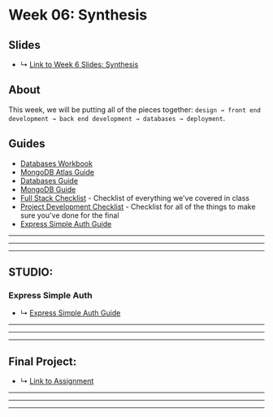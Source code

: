 # Week 06: Synthesis

## Slides
* ↳ [Link to Week 6 Slides: Synthesis](https://docs.google.com/presentation/d/19a66oNBWVclq1e7-RIYGYUdPnBtjeW-mUVPnj5SSOnw)


## About

This week, we will be putting all of the pieces together: `design → front end development → back end development → databases → deployment`.

## Guides
* [Databases Workbook](https://github.com/muji786/spring2022-dynamic-web-development/databases-workbook)
* [MongoDB Atlas Guide](../guides/database-services-guide.md)
* [Databases Guide](../guides/databases-guide.md)
* [MongoDB Guide](../guides/mongodb-guide.md)
* [Full Stack Checklist](../guides/full-stack-checklist.md) - Checklist of everything we've covered in class
* [Project Development Checklist](../guides/project-development-checklist.md) - Checklist for all of the things to make sure you've done for the final
* [Express Simple Auth Guide](../guides/express-basic-auth-guide.md)

***
***
***

## STUDIO: 

### Express Simple Auth

* ↳ [Express Simple Auth Guide](../guides/express-basic-auth-guide.md)

***
***
***

## Final Project: 

* ↳ [Link to Assignment](../assignments/06_final-project.md)

***
***
***


<!-- 

### Lecture
* Sessions/Cookies, Authentication, Logins, HTTPS 
* External APIs and network requests
* Putting it all together

### Studio
### Assignment
* Assignment 5
* Deploy to Glitch
* Note: Make sure you do not commit your API Keys to GitHub!!!

# Week 06: Synthesis 2

### Lecture
* Putting it all together

### Studio
### Assignment
* Final project!
* Documentation your project. Include
   * Title
   * Brief written description
   * Visual Documentation: deployment, images, video, etc.
   * References: links to related projects, code samples, etc.
   * Source code (please cite your sources in the code comments)


 -->
